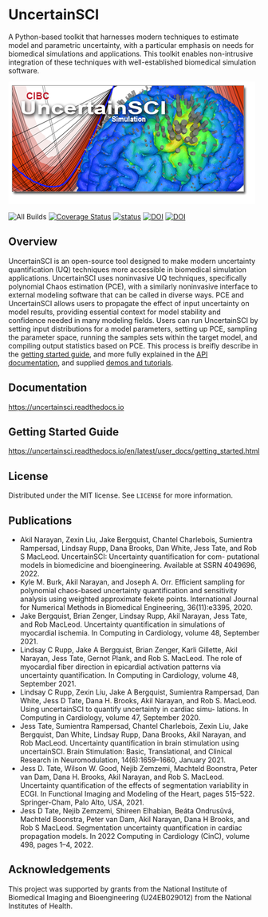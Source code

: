 # UncertainSCI


A Python-based toolkit that harnesses modern techniques to estimate model and parametric uncertainty, with a particular emphasis on needs for biomedical simulations and applications. This toolkit enables non-intrusive integration of these techniques with well-established biomedical simulation software.

![UncertainSCI](docs/_static/UncertainSCI.png "UncertainSCI")


![All Builds](https://github.com/SCIInstitute/UncertainSCI/workflows/Build/badge.svg)
[![Coverage Status](https://coveralls.io/repos/github/SCIInstitute/UncertainSCI/badge.svg?branch=master)](https://coveralls.io/github/SCIInstitute/UncertainSCI?branch=master)
[![status](https://joss.theoj.org/papers/660d2fe53fbf67dd2714e9546251bd33/status.svg)](https://joss.theoj.org/papers/660d2fe53fbf67dd2714e9546251bd33)
[![DOI](https://zenodo.org/badge/253562805.svg)](https://zenodo.org/badge/latestdoi/253562805)
[![DOI](https://zenodo.org/badge/DOI/10.5281/zenodo.8226382.svg)](10.5281/zenodo.8226382)

## Overview

UncertainSCI is an open-source tool designed to make modern uncertainty quantification (UQ) techniques more accessible in biomedical simulation applications.   UncertainSCI uses noninvasive UQ techniques, specifically polynomial Chaos estimation (PCE), with a similarly noninvasive interface to external modeling software that can be called in diverse ways.  PCE and UncertainSCI allows users to propagate the effect of input uncertainty on model results, providing essential context for model stability and confidence needed in many modeling fields.  Users can run UncertainSCI by setting input distributions for a model parameters, setting up PCE, sampling the parameter space, running the samples sets within the target model, and compiling output statistics based on PCE.  This process is breifly describe in the [getting started guide](https://uncertainsci.readthedocs.io/en/latest/user_docs/getting_started.html#quick-guide), and more fully explained in the [API documentation](https://uncertainsci.readthedocs.io/en/latest//api_docs/index.html), and supplied [demos and tutorials](https://uncertainsci.readthedocs.io/en/latest/tutorials/index.html).

## Documentation

<https://uncertainsci.readthedocs.io>

## Getting Started Guide

<https://uncertainsci.readthedocs.io/en/latest/user_docs/getting_started.html>

## License

Distributed under the MIT license. See ``LICENSE`` for more information.


## Publications

- Akil Narayan, Zexin Liu, Jake Bergquist, Chantel Charlebois, Sumientra Rampersad, Lindsay Rupp, Dana Brooks, Dan White, Jess Tate, and Rob S MacLeod. UncertainSCI: Uncertainty quantification for com- putational models in biomedicine and bioengineering. Available at SSRN 4049696, 2022.
- Kyle M. Burk, Akil Narayan, and Joseph A. Orr. Efficient sampling for polynomial chaos-based uncertainty quantification and sensitivity analysis using weighted approximate fekete points. International Journal for Numerical Methods in Biomedical Engineering, 36(11):e3395, 2020.
- Jake Bergquist, Brian Zenger, Lindsay Rupp, Akil Narayan, Jess Tate, and Rob MacLeod. Uncertainty quantification in simulations of myocardial ischemia. In Computing in Cardiology, volume 48, September 2021.
- Lindsay C Rupp, Jake A Bergquist, Brian Zenger, Karli Gillette, Akil Narayan, Jess Tate, Gernot Plank, and Rob S. MacLeod. The role of myocardial fiber direction in epicardial activation patterns via uncertainty quantification. In Computing in Cardiology, volume 48, September 2021.
- Lindsay C Rupp, Zexin Liu, Jake A Bergquist, Sumientra Rampersad, Dan White, Jess D Tate, Dana H. Brooks, Akil Narayan, and Rob S. MacLeod. Using uncertainSCI to quantify uncertainty in cardiac simu- lations. In Computing in Cardiology, volume 47, September 2020.
- Jess Tate, Sumientra Rampersad, Chantel Charlebois, Zexin Liu, Jake Bergquist, Dan White, Lindsay Rupp, Dana Brooks, Akil Narayan, and Rob MacLeod. Uncertainty quantification in brain stimulation using uncertainSCI. Brain Stimulation: Basic, Translational, and Clinical Research in Neuromodulation, 14(6):1659–1660, January 2021.
- Jess D. Tate, Wilson W. Good, Nejib Zemzemi, Machteld Boonstra, Peter van Dam, Dana H. Brooks, Akil Narayan, and Rob S. MacLeod. Uncertainty quantification of the effects of segmentation variability in ECGI. In Functional Imaging and Modeling of the Heart, pages 515–522. Springer-Cham, Palo Alto, USA, 2021.
- Jess D Tate, Nejib Zemzemi, Shireen Elhabian, Beáta Ondrusǔvá, Machteld Boonstra, Peter van Dam, Akil Narayan, Dana H Brooks, and Rob S MacLeod. Segmentation uncertainty quantification in cardiac propagation models. In 2022 Computing in Cardiology (CinC), volume 498, pages 1–4, 2022.


## Acknowledgements


This project was supported by grants from the National Institute of Biomedical Imaging and Bioengineering (U24EB029012) from the National Institutes of Health.

